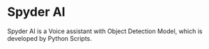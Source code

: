 # Spyder AI
Spyder AI is a Voice assistant with Object Detection Model, which is developed by Python Scripts.
